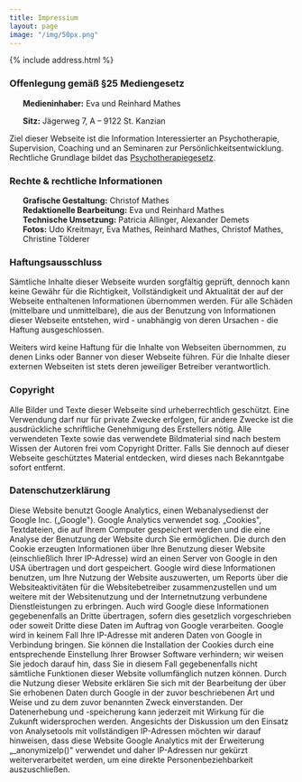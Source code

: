 ```yaml
---
title: Impressium
layout: page
image: "/img/50px.png"
---
```


{% include address.html %}
<br>
<h3>Offenlegung gemäß §25 Mediengesetz</h3>
<p>
<ul><strong>Medieninhaber:</strong> Eva und Reinhard Mathes</ul>
<ul><strong>Sitz:</strong> Jägerweg 7, A – 9122 St. Kanzian</ul>
</p>
<p>
Ziel dieser Webseite ist die Information Interessierter an Psychotherapie, Supervision, Coaching und an Seminaren zur Persönlichkeitsentwicklung. Rechtliche Grundlage bildet das <u>Psychotherapiegesetz</u>.
</p>
<h3>Rechte & rechtliche Informationen</h3>
<ul>
<strong>Grafische Gestaltung:</strong> Christof Mathes<br>
<strong>Redaktionelle Bearbeitung:</strong> Eva und Reinhard Mathes<br>
<strong>Technische Umsetzung:</strong> Patricia Allinger, Alexander Demets<br>
<strong>Fotos:</strong> Udo Kreitmayr, Eva Mathes, Reinhard Mathes, Christof Mathes, Christine Tölderer<br>
</ul>

<h3>Haftungsausschluss</h3>
<p>
Sämtliche Inhalte dieser Webseite wurden sorgfältig geprüft, dennoch kann keine Gewähr für die Richtigkeit, Vollständigkeit und Aktualität der auf der Webseite enthaltenen Informationen übernommen werden. Für alle Schäden (mittelbare und unmittelbare), die aus der Benutzung von Informationen dieser Webseite entstehen, wird - unabhängig von deren Ursachen - die Haftung ausgeschlossen.
</p>
<p>
Weiters wird keine Haftung für die Inhalte von Webseiten übernommen, zu denen Links oder Banner von dieser Webseite führen. Für die Inhalte dieser externen Webseiten ist stets deren jeweiliger Betreiber verantwortlich.
</p>
<h3>Copyright</h3>
<p>
Alle Bilder und Texte dieser Webseite sind urheberrechtlich geschützt. Eine Verwendung darf nur für private Zwecke erfolgen, für andere Zwecke ist die ausdrückliche schriftliche Genehmigung des Erstellers nötig. Alle verwendeten Texte sowie das verwendete Bildmaterial sind nach bestem Wissen der Autoren frei vom Copyright Dritter. Falls Sie dennoch auf dieser Webseite geschütztes Material entdecken, wird dieses nach Bekanntgabe sofort entfernt.
</p>
<h3>Datenschutzerklärung</h3>
<p>
Diese Website benutzt Google Analytics, einen Webanalysedienst der Google Inc. („Google"). Google Analytics verwendet sog. „Cookies", Textdateien, die auf Ihrem Computer gespeichert werden und die eine Analyse der Benutzung der Website durch Sie ermöglichen. Die durch den Cookie erzeugten Informationen über Ihre Benutzung dieser Website (einschließlich Ihrer IP-Adresse) wird an einen Server von Google in den USA übertragen und dort gespeichert. Google wird diese Informationen benutzen, um Ihre Nutzung der Website auszuwerten, um Reports über die Websiteaktivitäten für die Websitebetreiber zusammenzustellen und um weitere mit der Websitenutzung und der Internetnutzung verbundene Dienstleistungen zu erbringen. Auch wird Google diese Informationen gegebenenfalls an Dritte übertragen, sofern dies gesetzlich vorgeschrieben oder soweit Dritte diese Daten im Auftrag von Google verarbeiten. Google wird in keinem Fall Ihre IP-Adresse mit anderen Daten von Google in Verbindung bringen. Sie können die Installation der Cookies durch eine entsprechende Einstellung Ihrer Browser Software verhindern; wir weisen Sie jedoch darauf hin, dass Sie in diesem Fall gegebenenfalls nicht sämtliche Funktionen dieser Website vollumfänglich nutzen können.
Durch die Nutzung dieser Website erklären Sie sich mit der Bearbeitung der über Sie erhobenen Daten durch Google in der zuvor beschriebenen Art und Weise und zu dem zuvor benannten Zweck einverstanden. Der Datenerhebung und -speicherung kann jederzeit mit Wirkung für die Zukunft widersprochen werden. Angesichts der Diskussion um den Einsatz von Analysetools mit vollständigen IP-Adressen möchten wir darauf hinweisen, dass diese Website Google Analytics mit der Erweiterung „_anonymizeIp()" verwendet und daher IP-Adressen nur gekürzt weiterverarbeitet werden, um eine direkte Personenbeziehbarkeit auszuschließen.
</p>
